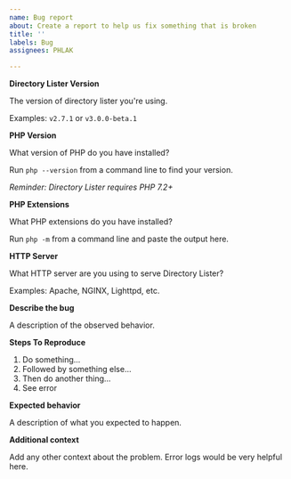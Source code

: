 ```yaml
---
name: Bug report
about: Create a report to help us fix something that is broken
title: ''
labels: Bug
assignees: PHLAK

---
```


**Directory Lister Version**

The version of directory lister you're using.

Examples: `v2.7.1` or `v3.0.0-beta.1`


**PHP Version**

What version of PHP do you have installed?

Run `php --version` from a command line to find your version.

_Reminder: Directory Lister requires PHP 7.2+_


**PHP Extensions**

What PHP extensions do you have installed?

Run `php -m` from a command line and paste the output here.


**HTTP Server**

What HTTP server are you using to serve Directory Lister?

Examples: Apache, NGINX, Lighttpd, etc.


**Describe the bug**

A description of the observed behavior.


**Steps To Reproduce**

  1. Do something...
  2. Followed by something else...
  3. Then do another thing...
  4. See error


**Expected behavior**

A description of what you expected to happen.


**Additional context**

Add any other context about the problem. Error logs would be very helpful here.
